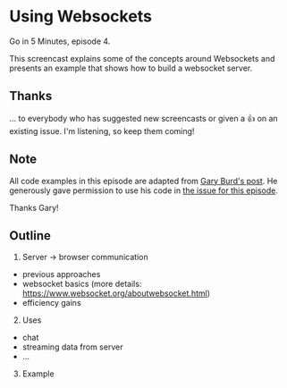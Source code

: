 # Using Websockets

Go in 5 Minutes, episode 4.

This screencast explains some of the concepts around Websockets and presents an example
that shows how to build a websocket server.

## Thanks

... to everybody who has suggested new screencasts or given a :+1: on an existing
issue. I'm listening, so keep them coming!

## Note

All code examples in this episode are adapted from [Gary Burd's post](http://gary.burd.info/go-websocket-chat).
He generously gave permission to use his code in [the issue for this episode](https://github.com/arschles/go-in-5-minutes/issues/10#issuecomment-148243514).

Thanks Gary!

## Outline

1. Server -> browser communication
  - previous approaches
  - websocket basics (more details: https://www.websocket.org/aboutwebsocket.html)
  - efficiency gains
2. Uses
  - chat
  - streaming data from server
  - ...
3. Example
